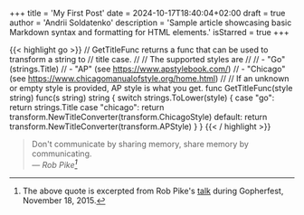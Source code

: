 +++
title = 'My First Post'
date = 2024-10-17T18:40:04+02:00
draft = true
author = 'Andrii Soldatenko'
description = 'Sample article showcasing basic Markdown syntax and formatting for HTML elements.'
isStarred = true
+++



{{< highlight go >}}
// GetTitleFunc returns a func that can be used to transform a string to
// title case.
//
// The supported styles are
//
// - "Go" (strings.Title)
// - "AP" (see https://www.apstylebook.com/)
// - "Chicago" (see https://www.chicagomanualofstyle.org/home.html)
//
// If an unknown or empty style is provided, AP style is what you get.
func GetTitleFunc(style string) func(s string) string {
    switch strings.ToLower(style) {
    case "go":
        return strings.Title
    case "chicago":
        return transform.NewTitleConverter(transform.ChicagoStyle)
    default:
        return transform.NewTitleConverter(transform.APStyle)
    }
}
{{< / highlight >}}

> Don't communicate by sharing memory, share memory by communicating.<br>
> — <cite>Rob Pike[^1]</cite>

[^1]: The above quote is excerpted from Rob Pike's [talk](https://www.youtube.com/watch?v=PAAkCSZUG1c) during Gopherfest, November 18, 2015.
